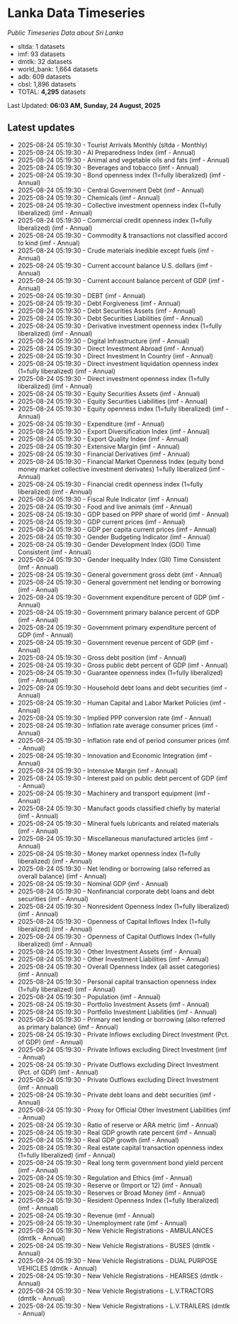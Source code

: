# Lanka Data Timeseries
*Public Timeseries Data about Sri Lanka*

* sltda: 1 datasets
* imf: 93 datasets
* dmtlk: 32 datasets
* world_bank: 1,664 datasets
* adb: 609 datasets
* cbsl: 1,896 datasets
* TOTAL: **4,295** datasets

Last Updated: **06:03 AM, Sunday, 24 August, 2025**

## Latest updates

* 2025-08-24 05:19:30 - Tourist Arrivals Monthly (sltda - Monthly)
* 2025-08-24 05:19:30 - AI Preparedness Index (imf - Annual)
* 2025-08-24 05:19:30 - Animal and vegetable oils and fats (imf - Annual)
* 2025-08-24 05:19:30 - Beverages and tobacco (imf - Annual)
* 2025-08-24 05:19:30 - Bond openness index (1=fully liberalized) (imf - Annual)
* 2025-08-24 05:19:30 - Central Government Debt (imf - Annual)
* 2025-08-24 05:19:30 - Chemicals (imf - Annual)
* 2025-08-24 05:19:30 - Collective investment openness index (1=fully liberalized) (imf - Annual)
* 2025-08-24 05:19:30 - Commercial credit openness index (1=fully liberalized) (imf - Annual)
* 2025-08-24 05:19:30 - Commodity & transactions not classified accord to kind (imf - Annual)
* 2025-08-24 05:19:30 - Crude materials inedible except fuels (imf - Annual)
* 2025-08-24 05:19:30 - Current account balance U.S. dollars (imf - Annual)
* 2025-08-24 05:19:30 - Current account balance percent of GDP (imf - Annual)
* 2025-08-24 05:19:30 - DEBT (imf - Annual)
* 2025-08-24 05:19:30 - Debt Forgiveness (imf - Annual)
* 2025-08-24 05:19:30 - Debt Securities Assets (imf - Annual)
* 2025-08-24 05:19:30 - Debt Securities Liabilities (imf - Annual)
* 2025-08-24 05:19:30 - Derivative investment openness index (1=fully liberalized) (imf - Annual)
* 2025-08-24 05:19:30 - Digital Infrastructure (imf - Annual)
* 2025-08-24 05:19:30 - Direct Investment Abroad (imf - Annual)
* 2025-08-24 05:19:30 - Direct Investment In Country (imf - Annual)
* 2025-08-24 05:19:30 - Direct investment liquidation openness index (1=fully liberalized) (imf - Annual)
* 2025-08-24 05:19:30 - Direct investment openness index (1=fully liberalized) (imf - Annual)
* 2025-08-24 05:19:30 - Equity Securities Assets (imf - Annual)
* 2025-08-24 05:19:30 - Equity Securities Liabilities (imf - Annual)
* 2025-08-24 05:19:30 - Equity openness index (1=fully liberalized) (imf - Annual)
* 2025-08-24 05:19:30 - Expenditure (imf - Annual)
* 2025-08-24 05:19:30 - Export Diversification Index (imf - Annual)
* 2025-08-24 05:19:30 - Export Quality Index (imf - Annual)
* 2025-08-24 05:19:30 - Extensive Margin (imf - Annual)
* 2025-08-24 05:19:30 - Financial Derivatives (imf - Annual)
* 2025-08-24 05:19:30 - Financial Market Openness Index (equity bond money market collective investment derivates) 1=fully liberalized (imf - Annual)
* 2025-08-24 05:19:30 - Financial credit openness index (1=fully liberalized) (imf - Annual)
* 2025-08-24 05:19:30 - Fiscal Rule Indicator (imf - Annual)
* 2025-08-24 05:19:30 - Food and live animals (imf - Annual)
* 2025-08-24 05:19:30 - GDP based on PPP share of world (imf - Annual)
* 2025-08-24 05:19:30 - GDP current prices (imf - Annual)
* 2025-08-24 05:19:30 - GDP per capita current prices (imf - Annual)
* 2025-08-24 05:19:30 - Gender Budgeting Indicator (imf - Annual)
* 2025-08-24 05:19:30 - Gender Development Index (GDI) Time Consistent (imf - Annual)
* 2025-08-24 05:19:30 - Gender Inequality Index (GII) Time Consistent (imf - Annual)
* 2025-08-24 05:19:30 - General government gross debt (imf - Annual)
* 2025-08-24 05:19:30 - General government net lending or borrowing (imf - Annual)
* 2025-08-24 05:19:30 - Government expenditure percent of GDP (imf - Annual)
* 2025-08-24 05:19:30 - Government primary balance percent of GDP (imf - Annual)
* 2025-08-24 05:19:30 - Government primary expenditure percent of GDP (imf - Annual)
* 2025-08-24 05:19:30 - Government revenue percent of GDP (imf - Annual)
* 2025-08-24 05:19:30 - Gross debt position (imf - Annual)
* 2025-08-24 05:19:30 - Gross public debt percent of GDP (imf - Annual)
* 2025-08-24 05:19:30 - Guarantee openness index (1=fully liberalized) (imf - Annual)
* 2025-08-24 05:19:30 - Household debt loans and debt securities (imf - Annual)
* 2025-08-24 05:19:30 - Human Capital and Labor Market Policies (imf - Annual)
* 2025-08-24 05:19:30 - Implied PPP conversion rate (imf - Annual)
* 2025-08-24 05:19:30 - Inflation rate average consumer prices (imf - Annual)
* 2025-08-24 05:19:30 - Inflation rate end of period consumer prices (imf - Annual)
* 2025-08-24 05:19:30 - Innovation and Economic Integration (imf - Annual)
* 2025-08-24 05:19:30 - Intensive Margin (imf - Annual)
* 2025-08-24 05:19:30 - Interest paid on public debt percent of GDP (imf - Annual)
* 2025-08-24 05:19:30 - Machinery and transport equipment (imf - Annual)
* 2025-08-24 05:19:30 - Manufact goods classified chiefly by material (imf - Annual)
* 2025-08-24 05:19:30 - Mineral fuels lubricants and related materials (imf - Annual)
* 2025-08-24 05:19:30 - Miscellaneous manufactured articles (imf - Annual)
* 2025-08-24 05:19:30 - Money market openness index (1=fully liberalized) (imf - Annual)
* 2025-08-24 05:19:30 - Net lending or borrowing (also referred as overall balance) (imf - Annual)
* 2025-08-24 05:19:30 - Nominal GDP (imf - Annual)
* 2025-08-24 05:19:30 - Nonfinancial corporate debt loans and debt securities (imf - Annual)
* 2025-08-24 05:19:30 - Nonresident Openness Index (1=fully liberalized) (imf - Annual)
* 2025-08-24 05:19:30 - Openness of Capital Inflows Index (1=fully liberalized) (imf - Annual)
* 2025-08-24 05:19:30 - Openness of Capital Outflows Index (1=fully liberalized) (imf - Annual)
* 2025-08-24 05:19:30 - Other Investment Assets (imf - Annual)
* 2025-08-24 05:19:30 - Other Investment Liabilities (imf - Annual)
* 2025-08-24 05:19:30 - Overall Openness Index (all asset categories) (imf - Annual)
* 2025-08-24 05:19:30 - Personal capital transaction openness index (1=fully liberalized) (imf - Annual)
* 2025-08-24 05:19:30 - Population (imf - Annual)
* 2025-08-24 05:19:30 - Portfolio Investment Assets (imf - Annual)
* 2025-08-24 05:19:30 - Portfolio Investment Liabilities (imf - Annual)
* 2025-08-24 05:19:30 - Primary net lending or borrowing (also referred as primary balance) (imf - Annual)
* 2025-08-24 05:19:30 - Private Inflows excluding Direct Investment (Pct. of GDP) (imf - Annual)
* 2025-08-24 05:19:30 - Private Inflows excluding Direct Investment (imf - Annual)
* 2025-08-24 05:19:30 - Private Outflows excluding Direct Investment (Pct. of GDP) (imf - Annual)
* 2025-08-24 05:19:30 - Private Outflows excluding Direct Investment (imf - Annual)
* 2025-08-24 05:19:30 - Private debt loans and debt securities (imf - Annual)
* 2025-08-24 05:19:30 - Proxy for Official Other Investment Liabilities (imf - Annual)
* 2025-08-24 05:19:30 - Ratio of reserve or ARA metric (imf - Annual)
* 2025-08-24 05:19:30 - Real GDP growth rate percent (imf - Annual)
* 2025-08-24 05:19:30 - Real GDP growth (imf - Annual)
* 2025-08-24 05:19:30 - Real estate capital transaction openness index (1=fully liberalized) (imf - Annual)
* 2025-08-24 05:19:30 - Real long term government bond yield percent (imf - Annual)
* 2025-08-24 05:19:30 - Regulation and Ethics (imf - Annual)
* 2025-08-24 05:19:30 - Reserve or (Import or 12) (imf - Annual)
* 2025-08-24 05:19:30 - Reserves or Broad Money (imf - Annual)
* 2025-08-24 05:19:30 - Resident Openness Index (1=fully liberalized) (imf - Annual)
* 2025-08-24 05:19:30 - Revenue (imf - Annual)
* 2025-08-24 05:19:30 - Unemployment rate (imf - Annual)
* 2025-08-24 05:19:30 - New Vehicle Registrations - AMBULANCES (dmtlk - Annual)
* 2025-08-24 05:19:30 - New Vehicle Registrations - BUSES (dmtlk - Annual)
* 2025-08-24 05:19:30 - New Vehicle Registrations - DUAL PURPOSE VEHICLES (dmtlk - Annual)
* 2025-08-24 05:19:30 - New Vehicle Registrations - HEARSES (dmtlk - Annual)
* 2025-08-24 05:19:30 - New Vehicle Registrations - L.V.TRACTORS (dmtlk - Annual)
* 2025-08-24 05:19:30 - New Vehicle Registrations - L.V.TRAILERS (dmtlk - Annual)